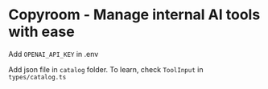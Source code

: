 # Copyroom - Manage internal AI tools with ease

Add `OPENAI_API_KEY` in .env

Add json file in `catalog` folder. To learn, check `ToolInput` in `types/catalog.ts`
